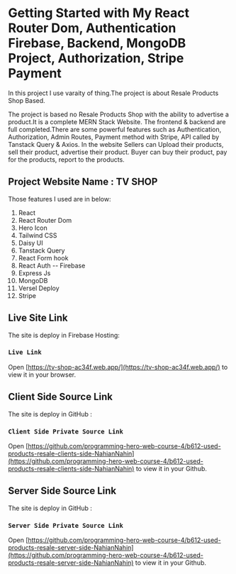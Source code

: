 # Getting Started with My React Router Dom, Authentication Firebase, Backend, MongoDB Project, Authorization, Stripe Payment

In this project I use varaity of thing.The project is about Resale Products Shop Based.

The project is based no Resale Products Shop with the ability to advertise a product.It is a complete MERN Stack Website. The frontend & backend are full completed.There are some powerful features such as Authentication, Authorization, Admin Routes, Payment method with Stripe, API called by Tanstack Query & Axios. In the website Sellers can Upload their products, sell their product, advertise their product. Buyer can buy their product, pay for the products, report to the products. 

## Project Website Name : TV SHOP

Those features I used are in below:

1. React
2. React Router Dom
3. Hero Icon
4. Tailwind CSS
5. Daisy UI
6. Tanstack Query
7. React Form hook
8. React Auth -- Firebase
9. Express Js
10. MongoDB
11. Versel Deploy
12. Stripe

## Live Site Link

The site is deploy in Firebase Hosting:

### `Live Link`

Open [https://tv-shop-ac34f.web.app/](https://tv-shop-ac34f.web.app/) to view it in your browser.

## Client Side Source  Link

The site is deploy in GitHub :

### `Client Side Private Source Link`

Open [https://github.com/programming-hero-web-course-4/b612-used-products-resale-clients-side-NahianNahin](https://github.com/programming-hero-web-course-4/b612-used-products-resale-clients-side-NahianNahin) to view it in your Github.


## Server Side Source  Link

The site is deploy in GitHub :

### `Server Side Private Source Link`

Open [https://github.com/programming-hero-web-course-4/b612-used-products-resale-server-side-NahianNahin](https://github.com/programming-hero-web-course-4/b612-used-products-resale-server-side-NahianNahin) to view it in your Github.